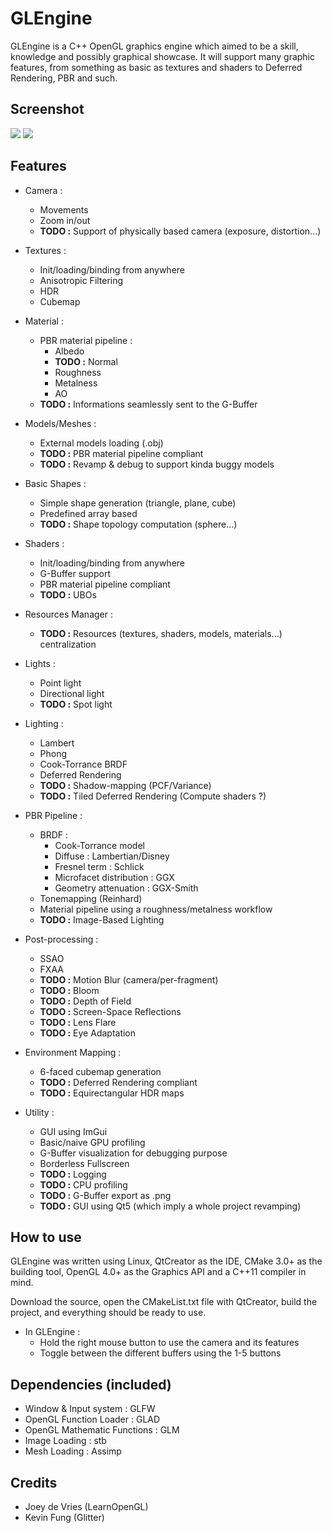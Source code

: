 GLEngine
======
GLEngine is a C++ OpenGL graphics engine which aimed to be a skill, knowledge and possibly graphical showcase. It will support many graphic features, from something as basic as textures and shaders to Deferred Rendering, PBR and such.

Screenshot
------

![](http://i.imgur.com/hpewSi9.png)
![](http://i.imgur.com/6frnrfz.png)


Features
------

* Camera :
    * Movements
    * Zoom in/out
    * **TODO :** Support of physically based camera (exposure, distortion...)

* Textures :
    * Init/loading/binding from anywhere
	* Anisotropic Filtering
    * HDR
    * Cubemap

* Material :
	* PBR material pipeline :
		* Albedo
		* **TODO :** Normal
		* Roughness
		* Metalness
		* AO
	* **TODO :** Informations seamlessly sent to the G-Buffer

* Models/Meshes :
    * External models loading (.obj)
    * **TODO :** PBR material pipeline compliant
    * **TODO :** Revamp & debug to support kinda buggy models

* Basic Shapes :
    * Simple shape generation (triangle, plane, cube)
    * Predefined array based
    * **TODO :** Shape topology computation (sphere...)

* Shaders :
    * Init/loading/binding from anywhere
    * G-Buffer support
    * PBR material pipeline compliant
	* **TODO :** UBOs
    
* Resources Manager :
    * **TODO :** Resources (textures, shaders, models, materials...) centralization

* Lights :
    * Point light
    * Directional light
    * **TODO :** Spot light

* Lighting :
    * Lambert
    * Phong
    * Cook-Torrance BRDF
    * Deferred Rendering
    * **TODO :** Shadow-mapping (PCF/Variance)
    * **TODO :** Tiled Deferred Rendering (Compute shaders ?)

* PBR Pipeline :
    * BRDF :
        * Cook-Torrance model
        * Diffuse : Lambertian/Disney
        * Fresnel term : Schlick
        * Microfacet distribution : GGX
        * Geometry attenuation : GGX-Smith
    * Tonemapping (Reinhard)
    * Material pipeline using a roughness/metalness workflow
    * **TODO :** Image-Based Lighting

* Post-processing :
	* SSAO
    * FXAA
	* **TODO :** Motion Blur (camera/per-fragment)
	* **TODO :** Bloom
	* **TODO :** Depth of Field
	* **TODO :** Screen-Space Reflections
	* **TODO :** Lens Flare
	* **TODO :** Eye Adaptation

* Environment Mapping :
    * 6-faced cubemap generation
    * **TODO :** Deferred Rendering compliant
    * **TODO :** Equirectangular HDR maps
 
* Utility :
    * GUI using ImGui
    * Basic/naive GPU profiling
    * G-Buffer visualization for debugging purpose
	* Borderless Fullscreen
    * **TODO :** Logging
    * **TODO :** CPU profiling
    * **TODO :** G-Buffer export as .png
    * **TODO :** GUI using Qt5 (which imply a whole project revamping)

How to use
------
GLEngine was written using Linux, QtCreator as the IDE, CMake 3.0+ as the building tool, OpenGL 4.0+ as the Graphics API and a C++11 compiler in mind.

Download the source, open the CMakeList.txt file with QtCreator, build the project, and everything should be ready to use.

* In GLEngine :
    * Hold the right mouse button to use the camera and its features
    * Toggle between the different buffers using the 1-5 buttons

Dependencies (included)
------
- Window & Input system : GLFW
- OpenGL Function Loader : GLAD
- OpenGL Mathematic Functions : GLM
- Image Loading : stb
- Mesh Loading : Assimp

Credits
------
- Joey de Vries (LearnOpenGL)
- Kevin Fung (Glitter)

